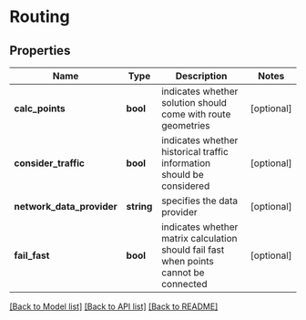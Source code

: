 # Routing

## Properties
Name | Type | Description | Notes
------------ | ------------- | ------------- | -------------
**calc_points** | **bool** | indicates whether solution should come with route geometries | [optional] 
**consider_traffic** | **bool** | indicates whether historical traffic information should be considered | [optional] 
**network_data_provider** | **string** | specifies the data provider | [optional] 
**fail_fast** | **bool** | indicates whether matrix calculation should fail fast when points cannot be connected | [optional] 

[[Back to Model list]](../README.md#documentation-for-models) [[Back to API list]](../README.md#documentation-for-api-endpoints) [[Back to README]](../README.md)



